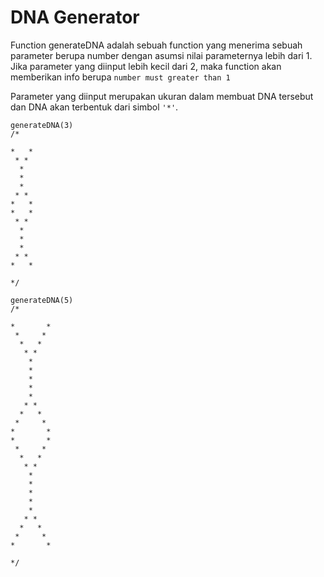 # DNA Generator

Function generateDNA adalah sebuah function yang menerima sebuah parameter berupa number dengan asumsi nilai parameternya lebih dari 1. Jika parameter yang diinput lebih kecil dari 2, maka function akan memberikan info berupa `number must greater than 1`

Parameter yang diinput merupakan ukuran dalam membuat DNA tersebut dan DNA akan terbentuk dari simbol ``'*'``.

```javascrtipt
generateDNA(3)
/*

*   *
 * * 
  *  
  *  
  *  
 * * 
*   *
*   *
 * * 
  *  
  *  
  *  
 * * 
*   *

*/

generateDNA(5)
/*

*       *
 *     * 
  *   *  
   * *   
    *    
    *    
    *    
    *    
    *    
   * *   
  *   *  
 *     * 
*       *
*       *
 *     * 
  *   *  
   * *   
    *    
    *    
    *    
    *    
    *    
   * *   
  *   *  
 *     * 
*       *
 
*/